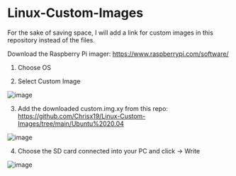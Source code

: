 # Linux-Custom-Images
For the sake of saving space, I will add a link for custom images in this repository instead of the files.

Download the Raspberry Pi imager: https://www.raspberrypi.com/software/


1) Choose OS

2) Select Custom Image

![image](https://user-images.githubusercontent.com/107272321/199914729-a1e75c76-3f42-4642-b671-537352486dc9.png)

3) Add the downloaded custom.img.xy from this repo: https://github.com/Chrisx19/Linux-Custom-Images/tree/main/Ubuntu%2020.04

![image](https://user-images.githubusercontent.com/107272321/199914901-907f8c5f-2acd-4621-951e-a990758db062.png)

4) Choose the SD card connected into your PC and click -> Write

![image](https://user-images.githubusercontent.com/107272321/199915029-d34d798a-bb5b-47f1-ba49-c4a40dac22a8.png)
